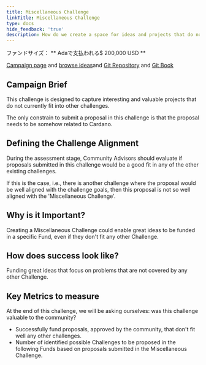 ```yaml
---
title: Miscellaneous Challenge
linkTitle: Miscellaneous Challenge
type: docs
hide_feedback: 'true'
description: How do we create a space for ideas and projects that do not fit any of the other current Challenges?
---
```


ファンドサイズ： **&nbsp;Adaで支払われる$ 200,000  USD **<br>

[Campaign page](https://cardano.ideascale.com/a/campaign-home/26248) and [browse ideas](https://cardano.ideascale.com/a/ideas/top/campaign-filter/byids/campaigns/26248/stage/unspecified)and [Git Repository](https://github.com/Catalyst-Challenges/F7-Miscellaneous-Challenge) and [Git Book](https://quality-assurance-dao.gitbook.io/catalyst-fund-7-challenges/fund-7/miscellaneous-challenges)

## Campaign Brief

This challenge is designed to capture interesting and valuable projects that do not currently fit into other challenges.

The only constrain to submit a proposal in this challenge is that the proposal needs to be somehow related to Cardano.

## Defining the Challenge Alignment

During the assessment stage, Community Advisors should evaluate if proposals submitted in this challenge would be a good fit in any of the other existing challenges.

If this is the case, i.e., there is another challenge where the proposal would be well aligned with the challenge goals, then this proposal is not so well aligned with the 'Miscellaneous Challenge'.

## Why is it Important?

Creating a Miscellaneous Challenge could enable great ideas to be funded in a specific Fund, even if they don't fit any other Challenge.

## How does success look like?

Funding great ideas that focus on problems that are not covered by any other Challenge.

## Key Metrics to measure

At the end of this challenge, we will be asking ourselves: was this challenge valuable to the community?

- Successfully fund proposals, approved by the community, that don't fit well any other challenges.
- Number of identified possible Challenges to be proposed in the following Funds based on proposals submitted in the Miscellaneous Challenge.

